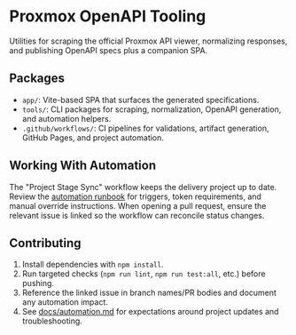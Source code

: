 # Proxmox OpenAPI Tooling

Utilities for scraping the official Proxmox API viewer, normalizing responses, and publishing OpenAPI specs plus a companion SPA.

## Packages
- `app/`: Vite-based SPA that surfaces the generated specifications.
- `tools/`: CLI packages for scraping, normalization, OpenAPI generation, and automation helpers.
- `.github/workflows/`: CI pipelines for validations, artifact generation, GitHub Pages, and project automation.

## Working With Automation
The "Project Stage Sync" workflow keeps the delivery project up to date. Review the [automation runbook](docs/automation.md) for triggers, token requirements, and manual override instructions. When opening a pull request, ensure the relevant issue is linked so the workflow can reconcile status changes.

## Contributing
1. Install dependencies with `npm install`.
2. Run targeted checks (`npm run lint`, `npm run test:all`, etc.) before pushing.
3. Reference the linked issue in branch names/PR bodies and document any automation impact.
4. See [docs/automation.md](docs/automation.md) for expectations around project updates and troubleshooting.
